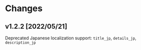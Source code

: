 # Changes

## v1.2.2 [2022/05/21]

Deprecated Japanese localization support: `title_jp`, `details_jp`, `description_jp`